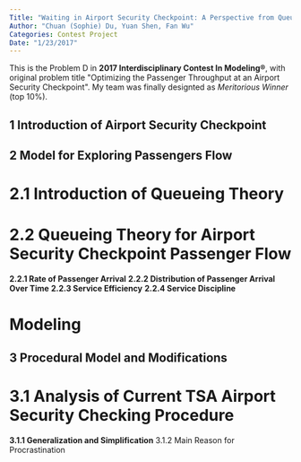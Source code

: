 ```yaml
---
Title: "Waiting in Airport Security Checkpoint: A Perspective from Queueing Theory"
Author: "Chuan (Sophie) Du, Yuan Shen, Fan Wu"
Categories: Contest Project
Date: "1/23/2017"
---
```


This is the Problem D in **2017 Interdisciplinary Contest In Modeling®**, with original problem title "Optimizing the Passenger Throughput at an Airport Security
Checkpoint". My team was finally designted as *Meritorious Winner* (top 10%).


## 1 Introduction of Airport Security Checkpoint

## 2 Model for Exploring Passengers Flow

# 2.1 Introduction of Queueing Theory

# 2.2 Queueing Theory for Airport Security Checkpoint Passenger Flow

**2.2.1 Rate of Passenger Arrival**
**2.2.2 Distribution of Passenger Arrival Over Time**
**2.2.3 Service Efficiency**
**2.2.4 Service Discipline**

# Modeling

## 3 Procedural Model and Modifications
# 3.1 Analysis of Current TSA Airport Security Checking Procedure
**3.1.1 Generalization and Simplification**
3.1.2 Main Reason for Procrastination
